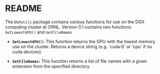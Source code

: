 # README

The `DGXutils` package contains various functions for use on the DGX computing cluster at ORNL. Version 0.1 contains two functions: `GetLowestGPU()` and `GetFileNames`

* **`GetLowestGPU()`:** This function returns the GPU with the lowest memory use on the cluster. Returns a device string (e.g. 'cuda:0' or 'cpu' if no cuda devices).

* **`GetFileNames`:** This function returns a list of file names with a given extension from the specified directory.
